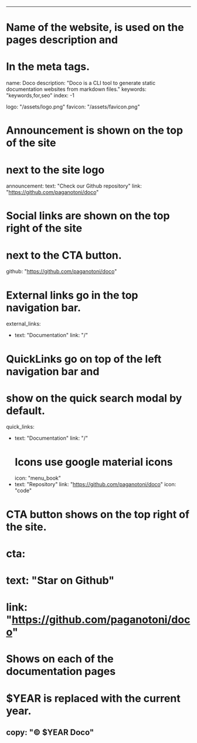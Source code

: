 ----
# Name of the website, is used on the pages description and 
# In the meta tags.
name: Doco
description: "Doco is a CLI tool to generate static documentation websites from markdown files."
keywords: "keywords,for,seo"
index: -1

logo: "/assets/logo.png"
favicon: "/assets/favicon.png"


# Announcement is shown on the top of the site
# next to the site logo
announcement: 
  text: "Check our Github repository"
  link: "https://github.com/paganotoni/doco"

# Social links are shown on the top right of the site
# next to the CTA button.
github: "https://github.com/paganotoni/doco" 

# External links go in the top navigation bar.
external_links:
  - text: "Documentation"
    link: "/"

# QuickLinks go on top of the left navigation bar and
# show on the quick search modal by default.
quick_links:
  - text: "Documentation"
    link: "/"
    # Icons use google material icons
    icon: "menu_book"
  - text: "Repository"
    link: "https://github.com/paganotoni/doco"
    icon: "code"


# CTA button shows on the top right of the site.
# cta: 
#  text: "Star on Github"
#  link: "https://github.com/paganotoni/doco"

# Shows on each of the documentation pages
# $YEAR is replaced with the current year.
copy: "© $YEAR Doco"
----